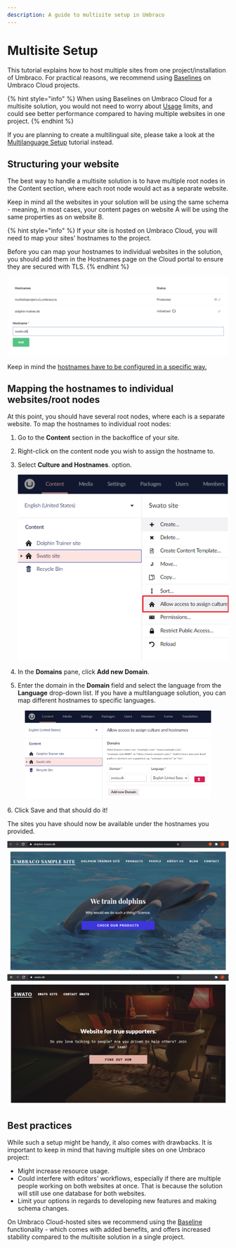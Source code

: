 ```yaml
---
description: A guide to multisite setup in Umbraco
---
```


# Multisite Setup

This tutorial explains how to host multiple sites from one project/installation of Umbraco. For practical reasons, we recommend using [Baselines](https://docs.umbraco.com/umbraco-cloud/getting-started/baselines) on Umbraco Cloud projects.

{% hint style="info" %}
When using Baselines on Umbraco Cloud for a multisite solution, you would not need to worry about [Usage](https://docs.umbraco.com/umbraco-cloud/setup/project-settings/usage) limits, and could see better performance compared to having multiple websites in one project.
{% endhint %}

If you are planning to create a multilingual site, please take a look at the [Multilanguage Setup](multilanguage-setup.md) tutorial instead.

## Structuring your website

The best way to handle a multisite solution is to have multiple root nodes in the Content section, where each root node would act as a separate website.

Keep in mind all the websites in your solution will be using the same schema - meaning, in most cases, your content pages on website A will be using the same properties as on website B.

{% hint style="info" %}
If your site is hosted on Umbraco Cloud, you will need to map your sites' hostnames to the project.

Before you can map your hostnames to individual websites in the solution, you should add them in the Hostnames page on the Cloud portal to ensure they are secured with TLS.
{% endhint %}

![Adding hostnames to the project](../../../10/umbraco-cms/tutorials/images/1-addinghostnames.png)

Keep in mind the [hostnames have to be configured in a specific way.](https://docs.umbraco.com/umbraco-cloud/setup/project-settings/manage-hostnames)

## Mapping the hostnames to individual websites/root nodes

At this point, you should have several root nodes, where each is a separate website. To map the hostnames to individual root nodes:

1. Go to the **Content** section in the backoffice of your site.
2. Right-click on the content node you wish to assign the hostname to.
3.  Select **Culture and Hostnames**. option.

    ![Culture and hostnames](../../../10/umbraco-cms/tutorials/images/2-culturehostnames-v10.png)
4. In the **Domains** pane, click **Add new Domain**.
5. Enter the domain in the **Domain** field and select the language from the **Language** drop-down list. If you have a multilanguage solution, you can map different hostnames to specific languages.

<figure><img src="../../../10/umbraco-cms/tutorials/images/3-culturehostnamesp2-v10.png" alt=""><figcaption></figcaption></figure>

6\. Click Save and that should do it!

The sites you have should now be available under the hostnames you provided.

![Dolphin site](../../../10/umbraco-cms/tutorials/images/6-dolphins.png) ![SWATO site](../../../10/umbraco-cms/tutorials/images/7-swato.png)

## Best practices

While such a setup might be handy, it also comes with drawbacks. It is important to keep in mind that having multiple sites on one Umbraco project:

* Might increase resource usage.
* Could interfere with editors' workflows, especially if there are multiple people working on both websites at once. That is because the solution will still use one database for both websites.
* Limit your options in regards to developing new features and making schema changes.

On Umbraco Cloud-hosted sites we recommend using the [Baseline](https://docs.umbraco.com/umbraco-cloud/getting-started/baselines) functionality - which comes with added benefits, and offers increased stability compared to the multisite solution in a single project.
